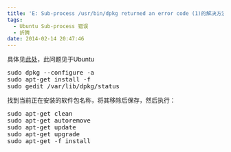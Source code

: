 ```yaml
---
title: 'E: Sub-process /usr/bin/dpkg returned an error code (1)的解决方法'
tags:
  - Ubuntu Sub-process 错误
  - 折腾
date: 2014-02-14 20:47:46
---
```


具体见[此处](http://askubuntu.com/questions/195950/package-system-broken-e-sub-process-usr-bin-dpkg-returned-an-error-code-1)，此问题见于Ubuntu

<pre lang="shell">sudo dpkg --configure -a
sudo apt-get install -f
sudo gedit /var/lib/dpkg/status</pre>
找到当前正在安装的软件包名称，将其移除后保存，然后执行：
<pre lang="shell">sudo apt-get clean
sudo apt-get autoremove
sudo apt-get update
sudo apt-get upgrade
sudo apt-get -f install</pre>